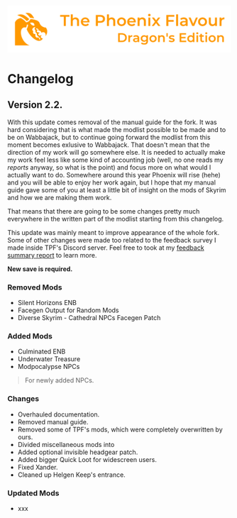 ![image](images/Banner.webp)

# Changelog

## Version 2.2.

With this update comes removal of the manual guide for the fork. It was hard considering that is what made the modlist possible to be made and to be on Wabbajack, but to continue going forward the modlist from this moment becomes exlusive to Wabbajack. That doesn't mean that the direction of my work will go somewhere else. It is needed to actually make my work feel less like some kind of accounting job (well, no one reads my _reports_ anyway, so what is the point) and focus more on what would I actually want to do. Somewhere around this year Phoenix will rise (hehe) and you will be able to enjoy her work again, but I hope that my manual guide gave some of you at least a little bit of insight on the mods of Skyrim and how we are making them work.

That means that there are going to be some changes pretty much everywhere in the written part of the modlist starting from this changelog.

This update was mainly meant to improve appearance of the whole fork. Some of other changes were made too related to the feedback survey I made inside TPF's Discord server. Feel free to took at my [feedback summary report]() to learn more.

**New save is required.**

### Removed Mods

* Silent Horizons ENB
* Facegen Output for Random Mods
* Diverse Skyrim - Cathedral NPCs Facegen Patch

### Added Mods

* Culminated ENB
* Underwater Treasure
* Modpocalypse NPCs
> For newly added NPCs.

### Changes

* Overhauled documentation.
* Removed manual guide.
* Removed some of TPF's mods, which were completely overwritten by ours.
* Divided miscellaneous mods into 
* Added optional invisible headgear patch.
* Added bigger Quick Loot for widescreen users.
* Fixed Xander.
* Cleaned up Helgen Keep's entrance. 

### Updated Mods

* xxx

